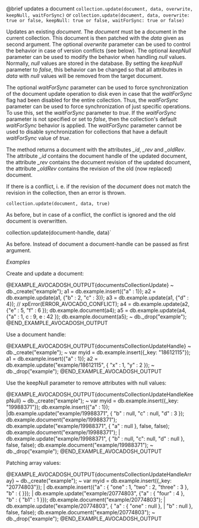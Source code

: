 

@brief updates a document
`collection.update(document, data, overwrite, keepNull, waitForSync)` or
`collection.update(document, data,
overwrite: true or false, keepNull: true or false, waitForSync: true or false)`

Updates an existing *document*. The *document* must be a document in
the current collection. This document is then patched with the
*data* given as second argument. The optional *overwrite* parameter can
be used to control the behavior in case of version conflicts (see below).
The optional *keepNull* parameter can be used to modify the behavior when
handling *null* values. Normally, *null* values are stored in the
database. By setting the *keepNull* parameter to *false*, this behavior
can be changed so that all attributes in *data* with *null* values will
be removed from the target document.

The optional *waitForSync* parameter can be used to force
synchronization of the document update operation to disk even in case
that the *waitForSync* flag had been disabled for the entire collection.
Thus, the *waitForSync* parameter can be used to force synchronization
of just specific operations. To use this, set the *waitForSync* parameter
to *true*. If the *waitForSync* parameter is not specified or set to
*false*, then the collection's default *waitForSync* behavior is
applied. The *waitForSync* parameter cannot be used to disable
synchronization for collections that have a default *waitForSync* value
of *true*.

The method returns a document with the attributes *_id*, *_rev* and
*_oldRev*.  The attribute *_id* contains the document handle of the
updated document, the attribute *_rev* contains the document revision of
the updated document, the attribute *_oldRev* contains the revision of
the old (now replaced) document.

If there is a conflict, i. e. if the revision of the *document* does not
match the revision in the collection, then an error is thrown.

`collection.update(document, data, true)`

As before, but in case of a conflict, the conflict is ignored and the old
document is overwritten.

collection.update(document-handle, data)`

As before. Instead of document a document-handle can be passed as
first argument.

*Examples*

Create and update a document:

@EXAMPLE_AVOCADOSH_OUTPUT{documentsCollectionUpdate}
~ db._create("example");
  a1 = db.example.insert({"a" : 1});
  a2 = db.example.update(a1, {"b" : 2, "c" : 3});
  a3 = db.example.update(a1, {"d" : 4}); // xpError(ERROR_AVOCADO_CONFLICT);
  a4 = db.example.update(a2, {"e" : 5, "f" : 6 });
  db.example.document(a4);
  a5 = db.example.update(a4, {"a" : 1, c : 9, e : 42 });
  db.example.document(a5);
~ db._drop("example");
@END_EXAMPLE_AVOCADOSH_OUTPUT

Use a document handle:

@EXAMPLE_AVOCADOSH_OUTPUT{documentsCollectionUpdateHandle}
~ db._create("example");
~ var myid = db.example.insert({_key: "18612115"});
  a1 = db.example.insert({"a" : 1});
  a2 = db.example.update("example/18612115", { "x" : 1, "y" : 2 });
~ db._drop("example");
@END_EXAMPLE_AVOCADOSH_OUTPUT

Use the keepNull parameter to remove attributes with null values:

@EXAMPLE_AVOCADOSH_OUTPUT{documentsCollectionUpdateHandleKeepNull}
~ db._create("example");
~ var myid = db.example.insert({_key: "19988371"});
  db.example.insert({"a" : 1});
|db.example.update("example/19988371",
                   { "b" : null, "c" : null, "d" : 3 });
  db.example.document("example/19988371");
  db.example.update("example/19988371", { "a" : null }, false, false);
  db.example.document("example/19988371");
| db.example.update("example/19988371",
                    { "b" : null, "c": null, "d" : null }, false, false);
  db.example.document("example/19988371");
~ db._drop("example");
@END_EXAMPLE_AVOCADOSH_OUTPUT

Patching array values:

@EXAMPLE_AVOCADOSH_OUTPUT{documentsCollectionUpdateHandleArray}
~ db._create("example");
~ var myid = db.example.insert({_key: "20774803"});
|  db.example.insert({"a" : { "one" : 1, "two" : 2, "three" : 3 },
                      "b" : { }});
| db.example.update("example/20774803", {"a" : { "four" : 4 },
                                         "b" : { "b1" : 1 }});
  db.example.document("example/20774803");
| db.example.update("example/20774803", { "a" : { "one" : null },
|                                         "b" : null },
                    false, false);
  db.example.document("example/20774803");
~ db._drop("example");
@END_EXAMPLE_AVOCADOSH_OUTPUT


